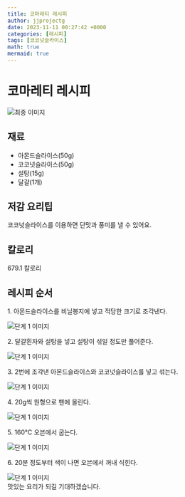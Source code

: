 ```yaml
---
title: 코마레티 레시피
author: jjprojectg
date: 2023-11-11 00:27:42 +0000
categories: [레시피]
tags: [코코넛슬라이스]
math: true
mermaid: true
---
```

<meta name="og:type" content="website"/>
<meta charset="UTF-8"/>
<div class="header">
  <h1>코마레티 레시피</h1>
</div>

<div class="container my-4">
  <div class="row">
    <div class="col-12 col-md-6">
      <div class="recipe-image">
        <img src="http://www.foodsafetykorea.go.kr/uploadimg/cook/10_01106_2.png" class="step-image" alt="최종 이미지"/>
      </div>
    </div>
    <div class="col-12 col-md-6">
      <div class="ingredients">
        <h2>재료</h2>
        <ul class="card">
          <li> 아몬드슬라이스(50g) </li>
          <li> 코코넛슬라이스(50g) </li>
          <li>  설탕(15g) </li>
          <li> 달걀(1개) </li>
</ul>
      </div>
    </div>
    <div class="col-12 col-md-6">
      <div class="ingredients">
        <h2>저감 요리팁</h2>
        <div class="card"> 
          <p>
            코코넛슬라이스를 이용하면 단맛과 풍미를 낼 수 있어요.
          </p>
        </div>
      </div>
      <div class="ingredients">
        <h2>칼로리</h2>
        <div class="card"> 
          <p>
            679.1 칼로리
          </p>
        </div>
      </div>
    </div>
  </div>

  <h2 class="my-4">레시피 순서</h2>
  <div class="card recipe-card">
    <div class="card-body recipe-step">
      <p class="card-text step-description">1. 아몬드슬라이스를 비닐봉지에 넣고 적당한 크기로 조각낸다.</p>
      <img src="http://www.foodsafetykorea.go.kr/uploadimg/cook/20_01106_1.JPG" alt="단계 1 이미지" class="step-image"/>
    </div>
  </div>
  <div class="card recipe-card">
    <div class="card-body recipe-step">
      <p class="card-text step-description">2. 달걀흰자와 설탕을 넣고 설탕이 섞일 정도만 풀어준다.</p>
      <img src="http://www.foodsafetykorea.go.kr/uploadimg/cook/20_01106_2.JPG" alt="단계 1 이미지" class="step-image"/>
    </div>
  </div>
  <div class="card recipe-card">
    <div class="card-body recipe-step">
      <p class="card-text step-description">3. 2번에 조각낸 아몬드슬라이스와 코코넛슬라이스를 넣고 섞는다.</p>
      <img src="http://www.foodsafetykorea.go.kr/uploadimg/cook/20_01106_3.JPG" alt="단계 1 이미지" class="step-image"/>
    </div>
  </div>
  <div class="card recipe-card">
    <div class="card-body recipe-step">
      <p class="card-text step-description">4. 20g씩 원형으로 팬에 올린다.</p>
      <img src="http://www.foodsafetykorea.go.kr/uploadimg/cook/20_01106_4.JPG" alt="단계 1 이미지" class="step-image"/>
    </div>
  </div>
  <div class="card recipe-card">
    <div class="card-body recipe-step">
      <p class="card-text step-description">5. 160℃ 오븐에서 굽는다.</p>
      <img src="http://www.foodsafetykorea.go.kr/uploadimg/cook/20_01106_5.JPG" alt="단계 1 이미지" class="step-image"/>
    </div>
  </div>
  <div class="card recipe-card">
    <div class="card-body recipe-step">
      <p class="card-text step-description">6. 20분 정도부터 색이 나면 오븐에서 꺼내 식힌다.</p>
      <img src="http://www.foodsafetykorea.go.kr/uploadimg/cook/20_01106_6.JPG" alt="단계 1 이미지" class="step-image"/>
    </div>
  </div>

</div>
맛있는 요리가 되길 기대하겠습니다.
